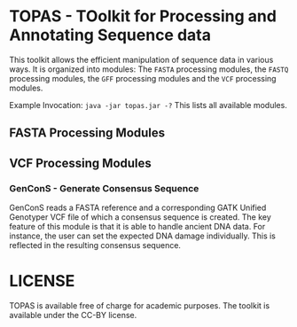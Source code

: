 # TOPAS - TOolkit for Processing and Annotating Sequence data
This toolkit allows the efficient manipulation of sequence data in various ways. It is organized into modules: The `FASTA` processing modules, the `FASTQ` processing modules, the `GFF` processing modules and the `VCF` processing modules.

Example Invocation:
  `java -jar topas.jar -?`
This lists all available modules.

## FASTA Processing Modules

## VCF Processing Modules
### GenConS - Generate Consensus Sequence
GenConS reads a FASTA reference and a corresponding GATK Unified Genotyper VCF file of which a consensus sequence is created. The key feature of this module is that it is able to handle ancient DNA data. For instance, the user can set the expected DNA damage individually. This is reflected in the resulting consensus sequence.

# LICENSE
TOPAS is available free of charge for academic purposes. The toolkit is available under the CC-BY license.
